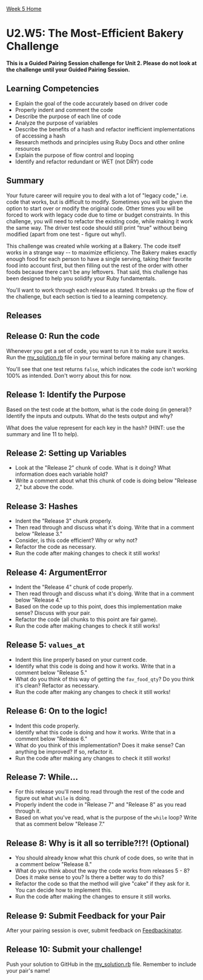 [Week 5 Home](../)

# U2.W5: The Most-Efficient Bakery Challenge

**This is a Guided Pairing Session challenge for Unit 2. Please do not look at the challenge until your Guided Pairing Session.**

## Learning Competencies
- Explain the goal of the code accurately based on driver code
- Properly indent and comment the code
- Describe the purpose of each line of code
- Analyze the purpose of variables
- Describe the benefits of a hash and refactor inefficient implementations of accessing a hash
- Research methods and principles using Ruby Docs and other online resources
- Explain the purpose of flow control and looping
- Identify and refactor redundant or WET (not DRY) code

## Summary
Your future career will require you to deal with a lot of "legacy code," i.e. code that works, but is difficult to modify. Sometimes you will be given the option to start over or modify the original code. Other times you will be forced to work with legacy code due to time or budget constraints. In this challenge, you will need to refactor the existing code, while making it work the same way. The driver test code should still print "true" without being modified (apart from one test - figure out why!).

This challenge was created while working at a Bakery. The code itself works in a strange way -- to maximize efficiency. The Bakery makes exactly enough food for each person to have a single serving, taking their favorite food into account first, but then filling out the rest of the order with other foods because there can't be any leftovers.  That said, this challenge has been designed to help you solidify your Ruby fundamentals.

You'll want to work through each release as stated. It breaks up the flow of the challenge, but each section is tied to a learning competency.

## Releases

## Release 0: Run the code
Whenever you get a set of code, you want to run it to make sure it works. Run the [my_solution.rb](my_solution.rb) file in your terminal before making any changes.

You'll see that one test returns `false`, which indicates the code isn't working 100% as intended. Don't worry about this for now.

## Release 1: Identify the Purpose
Based on the test code at the bottom, what is the code doing (in general)? Identify the inputs and outputs. What do the tests output and why?

What does the value represent for each key in the hash? (HINT: use the summary and line 11 to help).

## Release 2: Setting up Variables
- Look at the "Release 2" chunk of code. What is it doing? What information does each variable hold?
- Write a comment about what this chunk of code is doing below "Release 2," but above the code.

## Release 3: Hashes
- Indent the "Release 3" chunk properly.
- Then read through and discuss what it's doing. Write that in a comment below "Release 3."
- Consider, is this code efficient? Why or why not?
- Refactor the code as necessary.
- Run the code after making changes to check it still works!

## Release 4: ArgumentError
- Indent the "Release 4" chunk of code properly.
- Then read through and discuss what it's doing. Write that in a comment below "Release 4."
- Based on the code up to this point, does this implementation make sense? Discuss with your pair.
- Refactor the code (all chunks to this point are fair game).
- Run the code after making changes to check it still works!

## Release 5: `values_at`
- Indent this line properly based on your current code.
- Identify what this code is doing and how it works. Write that in a comment below "Release 5."
- What do you think of this way of getting the `fav_food_qty`? Do you think it's clean? Refactor as necessary.
- Run the code after making any changes to check it still works!

## Release 6: On to the logic!
- Indent this code properly.
- Identify what this code is doing and how it works. Write that in a comment below "Release 6."
- What do you think of this implementation? Does it make sense? Can anything be improved? If so, refactor it.
- Run the code after making any changes to check it still works!

## Release 7: While...
- For this release you'll need to read through the rest of the code and figure out what `while` is doing.
- Properly indent the code in "Release 7" and "Release 8" as you read through it.
- Based on what you've read, what is the purpose of the `while` loop? Write that as comment below "Release 7."

## Release 8: Why is it all so terrible?!?! (Optional)
- You should already know what this chunk of code does, so write that in a comment below "Release 8."
- What do you think about the way the code works from releases 5 - 8? Does it make sense to you? Is there a better way to do this?
- Refactor the code so that the method will give "cake" if they ask for it. You can decide how to implement this.
- Run the code after making the changes to ensure it still works.

## Release 9: Submit Feedback for your Pair
After your pairing session is over, submit feedback on [Feedbackinator](https://socrates.devbootcamp.com/feedback/new).

## Release 10: Submit your challenge!
Push your solution to GitHub in the [my_solution.rb](my_solution.rb) file. Remember to include your pair's name!

